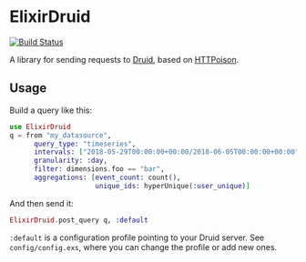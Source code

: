 # ElixirDruid
[![Build Status](https://travis-ci.com/GameAnalytics/elixir_druid.svg?token=7iC72mSUZcJMSAvPBsAL&branch=master)](https://travis-ci.com/GameAnalytics/elixir_druid)

A library for sending requests to [Druid][druid], based on
[HTTPoison][httpoison].

[druid]: http://druid.io/
[httpoison]: https://github.com/edgurgel/httpoison

## Usage

Build a query like this:

```elixir
use ElixirDruid
q = from "my_datasource",
      query_type: "timeseries",
      intervals: ["2018-05-29T00:00:00+00:00/2018-06-05T00:00:00+00:00"],
      granularity: :day,
      filter: dimensions.foo == "bar",
      aggregations: [event_count: count(),
                     unique_ids: hyperUnique(:user_unique)]
```

And then send it:

```elixir
ElixirDruid.post_query q, :default
```

`:default` is a configuration profile pointing to your Druid server.
See `config/config.exs`, where you can change the profile or add new
ones.
